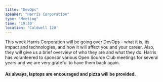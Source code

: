 ```yaml
---
title: "DevOps"
speaker: "Harris Corporation"
type: "Meeting"
time: '19:30'
location: 'Caldwell 120'
---
```


This week Harris Corporation will be going over DevOps - what it is, its impact and technologies, and how it will affect you and your career. Also, they will give us a brief overview of who they are and what they do. Harris has volunteered to sponsor various Open Source Club meetings for several years and we are very grateful to have them back again.

#### As always, laptops are encouraged and pizza will be provided.
